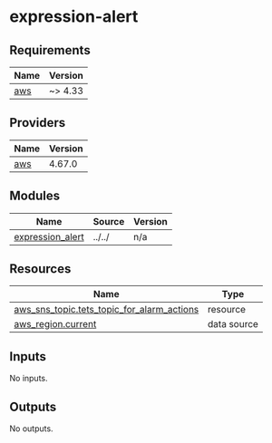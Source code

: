 # expression-alert

<!-- BEGINNING OF PRE-COMMIT-TERRAFORM DOCS HOOK -->
## Requirements

| Name | Version |
|------|---------|
| <a name="requirement_aws"></a> [aws](#requirement\_aws) | ~> 4.33 |

## Providers

| Name | Version |
|------|---------|
| <a name="provider_aws"></a> [aws](#provider\_aws) | 4.67.0 |

## Modules

| Name | Source | Version |
|------|--------|---------|
| <a name="module_expression_alert"></a> [expression\_alert](#module\_expression\_alert) | ../../ | n/a |

## Resources

| Name | Type |
|------|------|
| [aws_sns_topic.tets_topic_for_alarm_actions](https://registry.terraform.io/providers/hashicorp/aws/latest/docs/resources/sns_topic) | resource |
| [aws_region.current](https://registry.terraform.io/providers/hashicorp/aws/latest/docs/data-sources/region) | data source |

## Inputs

No inputs.

## Outputs

No outputs.
<!-- END OF PRE-COMMIT-TERRAFORM DOCS HOOK -->
